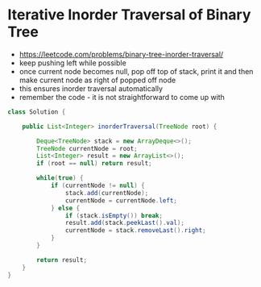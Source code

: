 # Iterative Inorder Traversal of Binary Tree

- https://leetcode.com/problems/binary-tree-inorder-traversal/
- keep pushing left while possible
- once current node becomes null, pop off top of stack, print it and then make current node as right of popped off node
- this ensures inorder traversal automatically
- remember the code - it is not straightforward to come up with

```java
class Solution {

    public List<Integer> inorderTraversal(TreeNode root) {

        Deque<TreeNode> stack = new ArrayDeque<>();
        TreeNode currentNode = root;
        List<Integer> result = new ArrayList<>();
        if (root == null) return result;

        while(true) {
            if (currentNode != null) {
                stack.add(currentNode);
                currentNode = currentNode.left;
            } else {
                if (stack.isEmpty()) break;
                result.add(stack.peekLast().val);
                currentNode = stack.removeLast().right;
            }
        }

        return result;
    }
}
```
